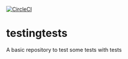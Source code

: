 [![CircleCI](https://circleci.com/gh/reginaldocmrg/testingtests/tree/master.svg?style=shield)](https://circleci.com/gh/reginaldocmrg/testingtests/tree/master)

# testingtests
A basic repository to test some tests with tests

